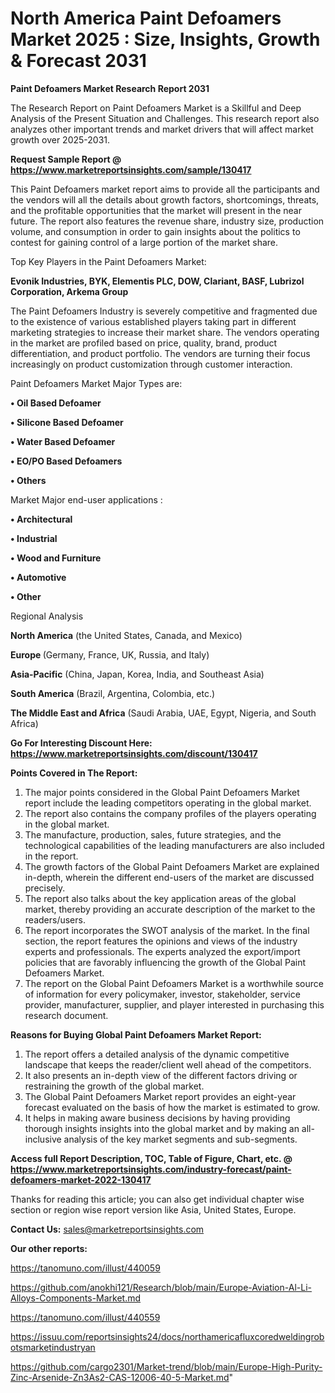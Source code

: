# North America Paint Defoamers Market 2025 : Size, Insights, Growth & Forecast 2031

<strong>Paint Defoamers Market Research Report 2031</strong>

The Research Report on Paint Defoamers Market is a Skillful and Deep Analysis of the Present Situation and Challenges. This research report also analyzes other important trends and market drivers that will affect market growth over 2025-2031.

<strong>Request Sample Report @ <a href=https://www.marketreportsinsights.com/sample/130417>https://www.marketreportsinsights.com/sample/130417</a></strong>

This Paint Defoamers market report aims to provide all the participants and the vendors will all the details about growth factors, shortcomings, threats, and the profitable opportunities that the market will present in the near future. The report also features the revenue share, industry size, production volume, and consumption in order to gain insights about the politics to contest for gaining control of a large portion of the market share.

Top Key Players in the Paint Defoamers Market:

<strong>Evonik Industries, BYK, Elementis PLC, DOW, Clariant, BASF, Lubrizol Corporation, Arkema Group</strong>

The Paint Defoamers Industry is severely competitive and fragmented due to the existence of various established players taking part in different marketing strategies to increase their market share. The vendors operating in the market are profiled based on price, quality, brand, product differentiation, and product portfolio. The vendors are turning their focus increasingly on product customization through customer interaction.

Paint Defoamers Market Major Types are:

<strong>• Oil Based Defoamer

• Silicone Based Defoamer

• Water Based Defoamer

• EO/PO Based Defoamers

• Others</strong>

Market Major end-user applications :

<strong>• Architectural

• Industrial

• Wood and Furniture

• Automotive

• Other</strong>

Regional Analysis

</u><strong><b>North America</b></strong> (the United States, Canada, and Mexico)

<strong><b>Europe </b></strong>(Germany, France, UK, Russia, and Italy)

<strong><b>Asia-Pacific</b></strong> (China, Japan, Korea, India, and Southeast Asia)

<strong><b>South America</b></strong> (Brazil, Argentina, Colombia, etc.)

<strong><b>The Middle East and Africa</b></strong> (Saudi Arabia, UAE, Egypt, Nigeria, and South Africa)

<strong>Go For Interesting Discount Here: <a href=https://www.marketreportsinsights.com/discount/130417>https://www.marketreportsinsights.com/discount/130417</a></strong>

<strong>Points Covered in The Report:</strong>
<ol>
  <li>The major points considered in the Global Paint Defoamers Market report include the leading competitors operating in the global market.</li>
  <li>The report also contains the company profiles of the players operating in the global market.</li>
  <li>The manufacture, production, sales, future strategies, and the technological capabilities of the leading manufacturers are also included in the report.</li>
  <li>The growth factors of the Global Paint Defoamers Market are explained in-depth, wherein the different end-users of the market are discussed precisely.</li>
  <li>The report also talks about the key application areas of the global market, thereby providing an accurate description of the market to the readers/users.</li>
  <li>The report incorporates the SWOT analysis of the market. In the final section, the report features the opinions and views of the industry experts and professionals. The experts analyzed the export/import policies that are favorably influencing the growth of the Global Paint Defoamers Market.</li>
  <li>The report on the Global Paint Defoamers Market is a worthwhile source of information for every policymaker, investor, stakeholder, service provider, manufacturer, supplier, and player interested in purchasing this research document.</li>
</ol>
<strong>Reasons for Buying Global Paint Defoamers Market Report:</strong>

<ol>
  <li>The report offers a detailed analysis of the dynamic competitive landscape that keeps the reader/client well ahead of the competitors.</li>
  <li>It also presents an in-depth view of the different factors driving or restraining the growth of the global market.</li>
  <li>The Global Paint Defoamers Market report provides an eight-year forecast evaluated on the basis of how the market is estimated to grow.</li>
  <li>It helps in making aware business decisions by having providing thorough insights insights into the global market and by making an all-inclusive analysis of the key market segments and sub-segments.</li>
</ol>
<strong>Access full Report Description, TOC, Table of Figure, Chart, etc. @ <a href=https://www.marketreportsinsights.com/industry-forecast/paint-defoamers-market-2022-130417>https://www.marketreportsinsights.com/industry-forecast/paint-defoamers-market-2022-130417</a></strong>


Thanks for reading this article; you can also get individual chapter wise section or region wise report version like Asia, United States, Europe.

<strong>Contact Us:</strong>
sales@marketreportsinsights.com

<strong>Our other reports:</strong>

<a href=https://tanomuno.com/illust/440059>https://tanomuno.com/illust/440059</a>

<a href=https://github.com/anokhi121/Research/blob/main/Europe-Aviation-Al-Li-Alloys-Components-Market.md>https://github.com/anokhi121/Research/blob/main/Europe-Aviation-Al-Li-Alloys-Components-Market.md</a>

<a href=https://tanomuno.com/illust/440559>https://tanomuno.com/illust/440559</a>

<a href=https://issuu.com/reportsinsights24/docs/northamericafluxcoredweldingrobotsmarketindustryan>https://issuu.com/reportsinsights24/docs/northamericafluxcoredweldingrobotsmarketindustryan</a>

<a href=https://github.com/cargo2301/Market-trend/blob/main/Europe-High-Purity-Zinc-Arsenide-Zn3As2-CAS-12006-40-5-Market.md>https://github.com/cargo2301/Market-trend/blob/main/Europe-High-Purity-Zinc-Arsenide-Zn3As2-CAS-12006-40-5-Market.md</a>"
